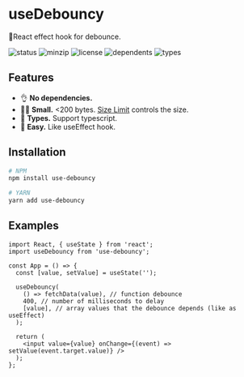 # useDebouncy

🚦React effect hook for debounce.

![status](https://badgen.net/github/status/egorAva/use-debouncy/master)
![minzip](https://badgen.net/bundlephobia/minzip/use-debouncy)
![license](https://badgen.net/npm/license/use-debouncy)
![dependents](https://badgen.net/npm/dependents/use-debouncy)
![types](https://badgen.net/npm/types/use-debouncy)

## Features

- 👌 **No dependencies.**
- 🏋️‍♀️ **Small.** <200 bytes. [Size Limit](https://github.com/ai/size-limit) controls the size.
- 📖 **Types.** Support typescript.
- 🎣 **Easy.** Like useEffect hook.

## Installation

```bash
# NPM
npm install use-debouncy

# YARN
yarn add use-debouncy
```

## Examples

```tsx
import React, { useState } from 'react';
import useDebouncy from 'use-debouncy';

const App = () => {
  const [value, setValue] = useState('');

  useDebouncy(
    () => fetchData(value), // function debounce
    400, // number of milliseconds to delay
    [value], // array values that the debounce depends (like as useEffect)
  );

  return (
    <input value={value} onChange={(event) => setValue(event.target.value)} />
  );
};
```
